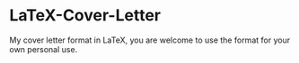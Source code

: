 # LaTeX-Cover-Letter
My cover letter format in LaTeX, you are welcome to use the format for your own personal use.
